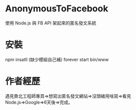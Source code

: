 # AnonymousToFacebook
使用 Node.js 與 FB API 架起來的匿名發文系統
# 安裝
npm insatll (缺少模組自己補)
forever start bin/www
# 作者經歷
遇見靠北工程師專頁=>想寫出匿名發文網站=>沒頭緒用啥寫=>看見 Node.js=>Google=>6天後=>完成。
